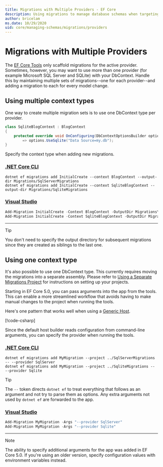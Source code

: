 ```yaml
---
title: Migrations with Multiple Providers - EF Core
description: Using migrations to manage database schemas when targeting multiple database providers with Entity Framework Core
author: bricelam
ms.date: 10/29/2020
uid: core/managing-schemas/migrations/providers
---
```

# Migrations with Multiple Providers

The [EF Core Tools](xref:core/miscellaneous/cli/index) only scaffold migrations for the active provider. Sometimes, however, you may want to use more than one provider (for example Microsoft SQL Server and SQLite) with your DbContext. Handle this by maintaining multiple sets of migrations--one for each provider--and adding a migration to each for every model change.

## Using multiple context types

One way to create multiple migration sets is to use one DbContext type per provider.

```csharp
class SqliteBlogContext : BlogContext
{
    protected override void OnConfiguring(DbContextOptionsBuilder options)
        => options.UseSqlite("Data Source=my.db");
}
```

Specify the context type when adding new migrations.

### [.NET Core CLI](#tab/dotnet-core-cli)

```dotnetcli
dotnet ef migrations add InitialCreate --context BlogContext --output-dir Migrations/SqlServerMigrations
dotnet ef migrations add InitialCreate --context SqliteBlogContext --output-dir Migrations/SqliteMigrations
```

### [Visual Studio](#tab/vs)

```powershell
Add-Migration InitialCreate -Context BlogContext -OutputDir Migrations\SqlServerMigrations
Add-Migration InitialCreate -Context SqliteBlogContext -OutputDir Migrations\SqliteMigrations
```

***

> [!TIP]
> You don't need to specify the output directory for subsequent migrations since they are created as siblings to the
> last one.

## Using one context type

It's also possible to use one DbContext type. This currently requires moving the migrations into a separate assembly. Please refer to [Using a Separate Migrations Project](xref:core/managing-schemas/migrations/projects) for instructions on setting up your projects.

Starting in EF Core 5.0, you can pass arguments into the app from the tools. This can enable a more streamlined workflow that avoids having to make manual changes to the project when running the tools.

Here's one pattern that works well when using a [Generic Host](/dotnet/core/extensions/generic-host).

[!code-csharp[](../../../../samples/core/Schemas/TwoProjectMigrations/WorkerService1/Program.cs#snippet_CreateHostBuilder)]

Since the default host builder reads configuration from command-line arguments, you can specify the provider when running the tools.

### [.NET Core CLI](#tab/dotnet-core-cli)

```dotnetcli
dotnet ef migrations add MyMigration --project ../SqlServerMigrations -- --provider SqlServer
dotnet ef migrations add MyMigration --project ../SqliteMigrations -- --provider Sqlite
```

> [!TIP]
> The `--` token directs `dotnet ef` to treat everything that follows as an argument and not try to parse them as options. Any extra arguments not used by `dotnet ef` are forwarded to the app.

### [Visual Studio](#tab/vs)

```powershell
Add-Migration MyMigration -Args "--provider SqlServer"
Add-Migration MyMigration -Args "--provider Sqlite"
```

***

> [!NOTE]
> The ability to specify additional arguments for the app was added in EF Core 5.0. If you're using an older version, specify configuration values with environment variables instead.
